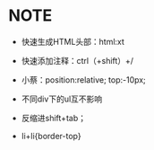 # NOTE

- 快速生成HTML头部：html:xt

- 快速添加注释：ctrl（+shift）+/

- 小蔡：position:relative; top:-10px;

- 不同div下的ul互不影响

- 反缩进shift+tab；

- li+li{border-top}

